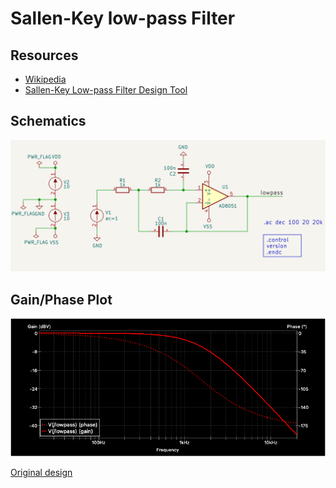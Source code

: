 # Sallen-Key low-pass Filter

## Resources
* [Wikipedia](https://en.wikipedia.org/wiki/Sallen%E2%80%93Key_topology#Application:_low-pass_filter)
* [Sallen-Key Low-pass Filter Design Tool](http://sim.okawa-denshi.jp/en/OPseikiLowkeisan.htm)

## Schematics

![](media/schematics.png)

## Gain/Phase Plot

![analysis-plot-ac](media/analysis-plot-ac.png)

[Original design](https://gitlab.com/kicad/code/kicad/-/tree/master/demos/simulation/sallen_key)
